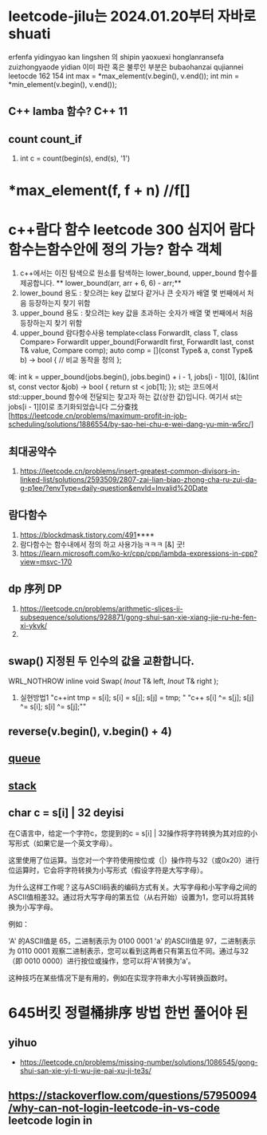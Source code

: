 # leetcode-jilu는 2024.01.20부터 자바로 shuati
erfenfa yidingyao kan lingshen 의 shipin yaoxuexi honglanransefa zuizhongyaode yidian 이미 파란 혹은 불루인 부분은 bubaohanzai qujiannei leetocde 162 154
int max = *max_element(v.begin(), v.end());
int min = *min_element(v.begin(), v.end());

## C++ lamba 함수? C++ 11

## count count_if
1. int c = count(begin(s), end(s), '1')

# *max_element(f, f + n) //f[]

# c++람다 함수 leetcode 300 심지어 람다 함수는함수안에 정의 가능? 함수 객체 
1. c++에서는 이진 탐색으로 원소를 탐색하는 lower_bound, upper_bound 함수를 제공합니다. ** lower_bound(arr, arr + 6, 6) - arr;**
2. lower_bound
용도 : 찾으려는 key 값보다 같거나 큰 숫자가 배열 몇 번째에서 처음 등장하는지 찾기 위함
3. upper_bound
용도 : 찾으려는 key 값을 초과하는 숫자가 배열 몇 번째에서 처음 등장하는지 찾기 위함
4. upper_bound 람다함수사용
template<class ForwardIt, class T, class Compare>
ForwardIt upper_bound(ForwardIt first, ForwardIt last, const T& value, Compare comp);
auto comp = [](const Type& a, const Type& b) -> bool {
    // 비교 동작을 정의
};

예: int k = upper_bound(jobs.begin(), jobs.begin() + i - 1, jobs[i - 1][0], [&](int st, const vector<int> &job) -> bool {
    return st < job[1];
});
st는 코드에서 std::upper_bound 함수에 전달되는 찾고자 하는 값(상한 값)입니다. 여기서 st는 jobs[i - 1][0]로 초기화되었습니다
二分查找[https://leetcode.cn/problems/maximum-profit-in-job-scheduling/solutions/1886554/by-sao-hei-chu-e-wei-dang-yu-min-w5rc/]

## 최대공약수
1. https://leetcode.cn/problems/insert-greatest-common-divisors-in-linked-list/solutions/2593509/2807-zai-lian-biao-zhong-cha-ru-zui-da-g-p1ee/?envType=daily-question&envId=Invalid%20Date

## 람다함수
1. https://blockdmask.tistory.com/491****
2. 람다함수는 함수내에서 정의 하고 사용가능ㅋㅋㅋ [&] 굿!
3. https://learn.microsoft.com/ko-kr/cpp/cpp/lambda-expressions-in-cpp?view=msvc-170

## dp 序列 DP
1. https://leetcode.cn/problems/arithmetic-slices-ii-subsequence/solutions/928871/gong-shui-san-xie-xiang-jie-ru-he-fen-xi-ykvk/
2. 

## swap() 지정된 두 인수의 값을 교환합니다.
WRL_NOTHROW inline void Swap(
   _Inout_ T& left,
   _Inout_ T& right
);
1. 실현방법1
   "c++int tmp = s[i];
    s[i] = s[j];
    s[j] = tmp;
   "
   "c++ s[i] ^= s[j];
s[j] ^= s[i];
s[i] ^= s[j];""
## reverse(v.begin(), v.begin() + 4)
## [queue](https://life-with-coding.tistory.com/408)
## [stack](https://life-with-coding.tistory.com/406)

## char c = s[i] | 32 deyisi
在C语言中，给定一个字符c，您提到的c = s[i] | 32操作将字符转换为其对应的小写形式（如果它是一个英文字母）。

这里使用了位运算。当您对一个字符使用按位或（|）操作符与32（或0x20）进行位运算时，它会将字符转换为小写形式（假设字符是大写字母）。

为什么这样工作呢？这与ASCII码表的编码方式有关。大写字母和小写字母之间的ASCII值相差32。通过将大写字母的第五位（从右开始）设置为1，您可以将其转换为小写字母。

例如：

'A' 的ASCII值是 65，二进制表示为 0100 0001
'a' 的ASCII值是 97，二进制表示为 0110 0001
观察二进制表示，您可以看到这两者只有第五位不同。通过与32（即 0010 0000）进行按位或操作，您可以将'A'转换为'a'。

这种技巧在某些情况下是有用的，例如在实现字符串大小写转换函数时。

# 645버킷 정렬桶排序 방법 한번 풀어야 된

## yihuo
- https://leetcode.cn/problems/missing-number/solutions/1086545/gong-shui-san-xie-yi-ti-wu-jie-pai-xu-ji-te3s/
## https://stackoverflow.com/questions/57950094/why-can-not-login-leetcode-in-vs-code  leetcode login in
